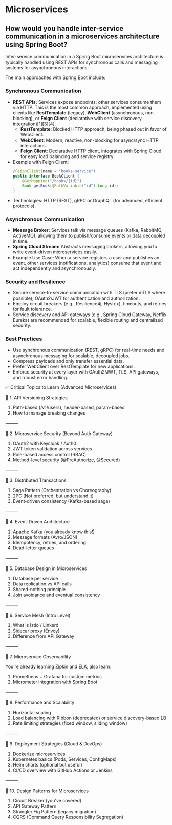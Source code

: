 # Microservices 

## How would you handle inter-service communication in a microservices architecture using Spring Boot?
Inter-service communication in a Spring Boot microservices architecture is typically handled using REST APIs for synchronous calls and messaging systems for asynchronous interactions. 

The main approaches with Spring Boot include:

### Synchronous Communication

- **REST APIs:** Services expose endpoints; other services consume them via HTTP. This is the most common approach, implemented using clients like **RestTemplate** (legacy), **WebClient** (asynchronous, non-blocking), or **Feign Client** (declarative with service discovery integration)[1][3][4].
    - **RestTemplate**: Blocked HTTP approach; being phased out in favor of WebClient.
    - **WebClient**: Modern, reactive, non-blocking for async/sync HTTP interactions.
    - **Feign Client**: Declarative HTTP client, integrates with Spring Cloud for easy load balancing and service registry.
- Example with Feign Client:
  ```java
  @FeignClient(name = "books-service")
  public interface BookClient {
      @GetMapping("/books/{id}")
      Book getBook(@PathVariable("id") Long id);
  }
  ```
- Technologies: HTTP (REST), gRPC or GraphQL (for advanced, efficient protocols).

### Asynchronous Communication

- **Message Broker:** Services talk via message queues (Kafka, RabbitMQ, ActiveMQ), allowing them to publish/consume events or data decoupled in time.
- **Spring Cloud Stream:** Abstracts messaging brokers, allowing you to write event-driven microservices easily.
- Example Use Case: When a service registers a user and publishes an event, other services (notifications, analytics) consume that event and act independently and asynchronously.

### Security and Resilience

- Secure service-to-service communication with TLS (prefer mTLS where possible), OAuth2/JWT for authentication and authorization.
- Employ circuit breakers (e.g., Resilience4j, Hystrix), timeouts, and retries for fault tolerance.
- Service discovery and API gateways (e.g., Spring Cloud Gateway, Netflix Eureka) are recommended for scalable, flexible routing and centralized security.

### Best Practices

- Use synchronous communication (REST, gRPC) for real-time needs and asynchronous messaging for scalable, decoupled jobs.
- Compress payloads and only transfer essential data.
- Prefer WebClient over RestTemplate for new applications.
- Enforce security at every layer with OAuth2/JWT, TLS, API gateways, and robust error handling.



✅ Critical Topics to Learn (Advanced Microservices)

🔹 1. API Versioning Strategies
1.	Path-based (/v1/users), header-based, param-based
2.	How to manage breaking changes

⸻

🔹 2. Microservice Security (Beyond Auth Gateway)
1.	OAuth2 with Keycloak / Auth0
2.	JWT token validation across services
3.	Role-based access control (RBAC)
4.	Method-level security (@PreAuthorize, @Secured)

⸻

🔹 3. Distributed Transactions
1.	Saga Pattern (Orchestration vs Choreography)
2.	2PC (Not preferred, but understand it)
3.	Event-driven consistency (Kafka-based saga)

⸻

🔹 4. Event-Driven Architecture
1.	Apache Kafka (you already know this!)
2.	Message formats (Avro/JSON)
3.	Idempotency, retries, and ordering
4.	Dead-letter queues

⸻

🔹 5. Database Design in Microservices
1.	Database per service
2.	Data replication vs API calls
3.	Shared-nothing principle
4.	Join avoidance and eventual consistency

⸻

🔹 6. Service Mesh (Intro Level)
1.	What is Istio / Linkerd
2.	Sidecar proxy (Envoy)
3.	Difference from API Gateway

⸻

🔹 7. Microservice Observability

You’re already learning Zipkin and ELK; also learn:
1.	Prometheus + Grafana for custom metrics
2.	Micrometer integration with Spring Boot

⸻

🔹 8. Performance and Scalability
1.	Horizontal scaling
2.	Load balancing with Ribbon (deprecated) or service discovery-based LB
3.	Rate limiting strategies (fixed window, sliding window)

⸻

🔹 9. Deployment Strategies (Cloud & DevOps)
1.	Dockerize microservices
2.	Kubernetes basics (Pods, Services, ConfigMaps)
3.	Helm charts (optional but useful)
4.	CI/CD overview with GitHub Actions or Jenkins

⸻

🔹 10. Design Patterns for Microservices
1.	Circuit Breaker (you’ve covered)
2.	API Gateway Pattern
3.	Strangler Fig Pattern (legacy migration)
4.	CQRS (Command Query Responsibility Segregation)
